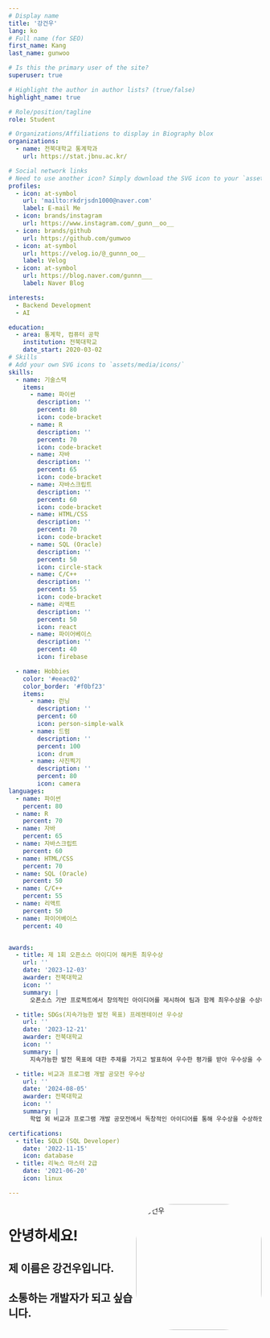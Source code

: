 ```yaml
---
# Display name
title: '강건우'
lang: ko
# Full name (for SEO)
first_name: Kang
last_name: gunwoo

# Is this the primary user of the site?
superuser: true

# Highlight the author in author lists? (true/false)
highlight_name: true

# Role/position/tagline
role: Student

# Organizations/Affiliations to display in Biography blox
organizations:
  - name: 전북대학교 통계학과
    url: https://stat.jbnu.ac.kr/

# Social network links
# Need to use another icon? Simply download the SVG icon to your `assets/media/icons/` folder.
profiles:
  - icon: at-symbol
    url: 'mailto:rkdrjsdn1000@naver.com'
    label: E-mail Me
  - icon: brands/instagram
    url: https://www.instagram.com/_gunn__oo__
  - icon: brands/github
    url: https://github.com/gumwoo
  - icon: at-symbol
    url: https://velog.io/@_gunnn_oo__
    label: Velog
  - icon: at-symbol
    url: https://blog.naver.com/gunnn___
    label: Naver Blog

interests:
  - Backend Development
  - AI

education:
  - area: 통계학, 컴퓨터 공학
    institution: 전북대학교
    date_start: 2020-03-02
# Skills
# Add your own SVG icons to `assets/media/icons/`
skills:
  - name: 기술스택
    items:
      - name: 파이썬
        description: ''
        percent: 80
        icon: code-bracket
      - name: R
        description: ''
        percent: 70
        icon: code-bracket
      - name: 자바
        description: ''
        percent: 65
        icon: code-bracket
      - name: 자바스크립트
        description: ''
        percent: 60
        icon: code-bracket
      - name: HTML/CSS
        description: ''
        percent: 70
        icon: code-bracket
      - name: SQL (Oracle)
        description: ''
        percent: 50
        icon: circle-stack
      - name: C/C++
        description: ''
        percent: 55
        icon: code-bracket
      - name: 리액트
        description: ''
        percent: 50
        icon: react
      - name: 파이어베이스
        description: ''
        percent: 40
        icon: firebase

  - name: Hobbies
    color: '#eeac02'
    color_border: '#f0bf23'
    items:
      - name: 런닝
        description: ''
        percent: 60
        icon: person-simple-walk
      - name: 드럼
        description: ''
        percent: 100
        icon: drum
      - name: 사진찍기
        description: ''
        percent: 80
        icon: camera
languages:
  - name: 파이썬
    percent: 80
  - name: R
    percent: 70
  - name: 자바
    percent: 65
  - name: 자바스크립트
    percent: 60
  - name: HTML/CSS
    percent: 70
  - name: SQL (Oracle)
    percent: 50
  - name: C/C++
    percent: 55
  - name: 리액트
    percent: 50
  - name: 파이어베이스
    percent: 40


awards:
  - title: 제 1회 오픈소스 아이디어 해커톤 최우수상
    url: ''
    date: '2023-12-03'
    awarder: 전북대학교
    icon: ''
    summary: |
      오픈소스 기반 프로젝트에서 창의적인 아이디어를 제시하여 팀과 함께 최우수상을 수상하였습니다.

  - title: SDGs(지속가능한 발전 목표) 프레젠테이션 우수상
    url: ''
    date: '2023-12-21'
    awarder: 전북대학교
    icon: ''
    summary: |
      지속가능한 발전 목표에 대한 주제를 가지고 발표하여 우수한 평가를 받아 우수상을 수상하였습니다.

  - title: 비교과 프로그램 개발 공모전 우수상
    url: ''
    date: '2024-08-05'
    awarder: 전북대학교
    icon: ''
    summary: |
      학업 외 비교과 프로그램 개발 공모전에서 독창적인 아이디어를 통해 우수상을 수상하였습니다.

certifications:
  - title: SQLD (SQL Developer)
    date: '2022-11-15'
    icon: database
  - title: 리눅스 마스터 2급
    date: '2021-06-20'
    icon: linux

---
```

 <!-- About Me -->

<div style="display: flex; align-items: center;">
  <div style="flex: 1;">
    <h1>안녕하세요!</h1>
    <h2>제 이름은 강건우입니다.</h2>
    <h2>소통하는 개발자가 되고 싶습니다.</h2>
  </div>
  <img src="/images/avatar1.png" alt="강건우" style="border-radius: 30%; width: 250px; height: auto; float: right;">

</div>

